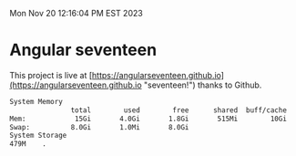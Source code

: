 Mon Nov 20 12:16:04 PM EST 2023

# Angular seventeen


This project is live at [https://angularseventeen.github.io](https://angularseventeen.github.io "seventeen!") thanks to Github.

```bash
System Memory
               total        used        free      shared  buff/cache   available
Mem:            15Gi       4.0Gi       1.8Gi       515Mi        10Gi        11Gi
Swap:          8.0Gi       1.0Mi       8.0Gi
System Storage
479M	.
```
